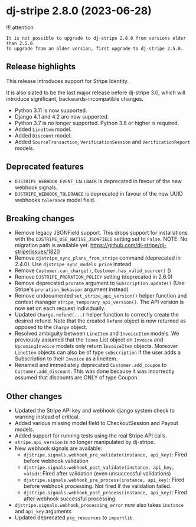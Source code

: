 # dj-stripe 2.8.0 (2023-06-28)

!!! attention

    It is not possible to upgrade to dj-stripe 2.8.0 from versions older than 2.5.0.
    To upgrade from an older version, first upgrade to dj-stripe 2.5.0.

## Release highlights

This release introduces support for Stripe Identity.

It is also slated to be the last major release before dj-stripe 3.0, which will introduce
significant, backwards-incompatible changes.

-   Python 3.11 is now supported.
-   Django 4.1 and 4.2 are now supported.
-   Python 3.7 is no longer supported. Python 3.8 or higher is required.
-   Added `LineItem` model.
-   Added `Discount` model.
-   Added `SourceTransaction`, `VerificationSession` and `VerificationReport` models.

## Deprecated features

-   `DJSTRIPE_WEBHOOK_EVENT_CALLBACK` is deprecated in favour of the new webhook signals.
-   `DJSTRIPE_WEBHOOK_TOLERANCE` is deprecated in favour of the new UUID webhooks `tolerance` model field.


## Breaking changes

-   Remove legacy JSONField support. This drops support for installations with the
    `DJSTRIPE_USE_NATIVE_JSONFIELD` setting set to `False`.
    NOTE: No migration path is available yet.
    https://github.com/dj-stripe/dj-stripe/issues/1820
-   Remove `djstripe_sync_plans_from_stripe` command (deprecated in 2.4.0).
    Use `djstripe_sync_models price` instead.
-   Remove `Customer.can_charge()`, `Customer.has_valid_source()` ()
-   Remove `DJSTRIPE_PRORATION_POLICY` setting (deprecated in 2.6.0)
-   Remove deprecated `prorate` argument to `Subscription.update()` (Use Stripe's
    `proration_behavior` argument instead)
-   Remove undocumented `set_stripe_api_version()` helper function
    and context manager `stripe_temporary_api_version()`.
    The API version is now set on each request individually.
-   Updated `Charge.refund(...)` helper function
    to correctly create the desired refund. Note that the
    created `Refund` object is now returned as opposed to
    the `Charge` object.
-   Resolved ambiguity between `LineItem` and `InvoiceItem` models. We previously
    assumed that the `lines` List object on `Invoice` and `UpcomingInvoice` models only
    return `InvoiceItem` objects. Moreover `LineItem` objects can also be of type
    `subscription` if the user adds a Subscription to their `Invoice` as a lineitem.
-   Renamed and immediately deprecated `Customer.add_coupon` to `Customer.add_discount`. This was done because it was incorrectly assumed that discounts are ONLY of type Coupon.

## Other changes

-   Updated the Stripe API key and webhook django system check to warning instead of critical.
-   Added various missing model field to CheckoutSession and Payout models.
-   Added support for running tests using the real Stripe API calls.
-   `stripe.api_version` is no longer manipulated by dj-stripe.
-   New webhook signals are available:
    -   `djstripe.signals.webhook_pre_validate(instance, api_key)`: Fired before webhook validation
    -   `djstripe.signals.webhook_post_validate(instance, api_key, valid)`: Fired after validation (even unsuccessful validations)
    -   `djstripe.signals.webhook_pre_process(instance, api_key)`: Fired before webhook processing. Not fired if the validation failed.
    -   `djstripe.signals.webhook_post_process(instance, api_key)`: Fired after webhook successful processing.
-   `djstripe.signals.webhook_processing_error` now also takes `instance` and `api_key` arguments
-   Updated deprecated `pkg_resources` to `importlib`.
